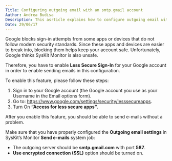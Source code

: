 ```yaml
---
Title: Configuring outgoing email with an smtp.gmail account
Author: Andrea Budisa
Description: This asrticle explains how to configure outgoing email with an smtp.gmail account.
Date: 29/06/17
---
```

Google blocks sign-in attempts from some apps or devices that do not follow modern security standards. Since these apps and devices are easier to break into, blocking them helps keep your account safe. Unfortunately, Google thinks SysKit Monitor is also unsafe.

Therefore, you have to enable __Less Secure Sign-In__ for your Google account in order to enable sending emails in this configuration.

To enable this feature, please follow these steps:

1. Sign in to your Google account (the Google account you use as your Username in the Email options form).
1. Go to: https://www.google.com/settings/security/lesssecureapps.
1. Turn On __“Access for less secure apps”__.

After you enable this feature, you should be able to send e-mails without a problem.

Make sure that you have properly configured the __Outgoing email settings__ in SysKit’s Monitor __Send e-mails__ system job:

* The outgoing server should be __smtp.gmail.com__ with port __587__.
* __Use encrypted connection (SSL)__ option should be turned on.